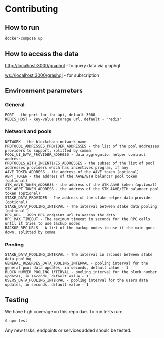 # Contributing

## How to run

```bash
docker-compose up
```

## How to access the data

[http://localhost:3000/graphql](http://localhost:3000/graphql) - to query data via graphql

[ws://localhost:3000/graphql](ws://localhost:3000/graphql) - for subscription

## Environment parameters

### General

    PORT - the port for the api, default 3000
    REDIS_HOST - key-value storage url, default - "redis"

### Network and pools

    NETWORK - the blockchain network name
    PROTOCOL_ADDRESSES_PROVIDER_ADDRESSES - the list of the pool addresses providers to support, splitted by comma
    POOL_UI_DATA_PROVIDER_ADDRESS - data aggregation helper contract address
    PROTOCOLS_WITH_INCENTIVES_ADDRESSES - the subset of the list of pool addresses providers which has incentives program, if any
    AAVE_TOKEN_ADDRESS - the address of the AAVE token (optional)
    ABPT_TOKEN - the address of the AAVE/ETH balancer pool token (optional)
    STK_AAVE_TOKEN_ADDRESS - the address of the STK AAVE token (optional)
    STK_ABPT_TOKEN_ADDRESS - the address of the STK AAVE/ETH balancer pool token (optional)
    STAKE_DATA_PROVIDER - The address of the stake helper data provider (optional)
    STAKE_DATA_POOLING_INTERVAL - The interval between stake data pooling (optional`)
    RPC_URL - JSON RPC endpoint url to access the data
    RPC_MAX_TIMEOUT - The maximum timeout in seconds for the RPC calls until it tries to use backup nodes
    BACKUP_RPC_URLS - A list of the backup nodes to use if the main goes down, splitted by comma

### Pooling

    STAKE_DATA_POOLING_INTERVAL - The interval in seconds between stake data pooling
    GENERAL_RESERVES_DATA_POOLING_INTERVAL - pooling interval for the general pool data updates, in seconds, default value - 1
    BLOCK_NUMBER_POOLING_INTERVAL - pooling interval for the block number updates, in seconds, default value - 1
    USERS_DATA_POOLING_INTERVAL - pooling interval for the users data updates, in seconds, default value - 1

## Testing

We have high coverage on this repo due. To run tests run:

```bash
$ npm test
```

Any new tasks, endpoints or services added should be tested.
